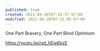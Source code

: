 ```yaml
---
published: true
created: 2021-04-20T07:19:37-07:00
modified: 2021-04-20T07:21:05-07:00
---
```


One Part Bravery, One Part Blind Optimism

https://youtu.be/qd_hEja6bzE